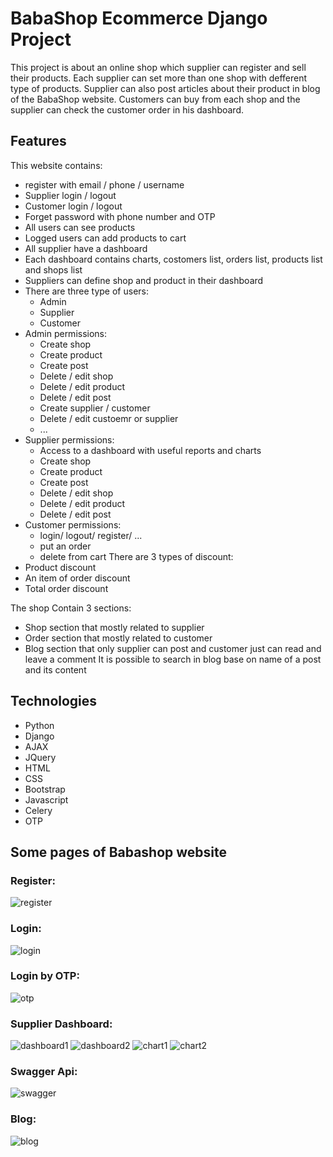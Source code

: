 # BabaShop Ecommerce Django Project
This project is about an online shop which supplier can register and sell their products. Each supplier can set more than one shop with defferent type of products. Supplier can also post articles about their product in blog of the BabaShop website.
Customers can buy from each shop and the supplier can check the customer order in his dashboard.

## Features
This website contains:
* register with email / phone / username
* Supplier login / logout 
* Customer login / logout
* Forget password with phone number and OTP
* All users can see products
* Logged users can add products to cart
* All supplier have a dashboard
* Each dashboard contains charts, costomers list, orders list, products list and shops list
* Suppliers can define shop and product in their dashboard
* There are three type of users:
    * Admin
    * Supplier
    * Customer
* Admin permissions:
    * Create shop
    * Create product
    * Create post
    * Delete / edit shop
    * Delete / edit product
    * Delete / edit post
    * Create supplier / customer
    * Delete / edit custoemr or supplier
    * ...
* Supplier permissions:
    * Access to a dashboard with useful reports and charts
    * Create shop
    * Create product
    * Create post
    * Delete / edit shop
    * Delete / edit product
    * Delete / edit post
* Customer permissions:
    * login/ logout/ register/ ...
    * put an order
    * delete from cart
There are 3 types of discount:
* Product discount
* An item of order discount
* Total order discount

The shop Contain 3 sections:
* Shop section that mostly related to supplier
* Order section that mostly related to customer
* Blog section that only supplier can post and customer just can read and leave a comment
It is possible to search in blog base on name of a post and its content

## Technologies
 * Python
 * Django
 * AJAX
 * JQuery
 * HTML
 * CSS
 * Bootstrap
 * Javascript
 * Celery
 * OTP


## Some pages of Babashop website

### Register:
![register](https://user-images.githubusercontent.com/90003763/157060447-43cee7f4-fbd6-4040-b686-1a17159c1d83.png)

### Login:
![login](https://user-images.githubusercontent.com/90003763/157060111-f6d42a30-e4ed-4a2d-ba74-5f598cca21fb.png)

### Login by OTP:
![otp](https://user-images.githubusercontent.com/90003763/157062021-5612218d-8eae-436a-a092-c7df8ffc14de.png)

### Supplier Dashboard:
![dashboard1](https://user-images.githubusercontent.com/90003763/157065139-d75505ee-272b-48c8-ae5e-e35a2b38cbc7.png)
![dashboard2](https://user-images.githubusercontent.com/90003763/157067149-06683844-ecf9-4b50-b2f5-408e1a6063ec.png)
![chart1](https://user-images.githubusercontent.com/90003763/157067143-af179ede-dc1f-4970-bb0d-76d726596d5a.png)
![chart2](https://user-images.githubusercontent.com/90003763/157069332-19d81ffe-bb12-4204-b25f-030288f0b613.png)

### Swagger Api:
![swagger](https://user-images.githubusercontent.com/90003763/157058762-dc1f3ce6-6b18-4f15-a8a4-751ccbe31ddb.png)

### Blog:
![blog](https://user-images.githubusercontent.com/90003763/157055213-d1e18597-a37e-4fc0-b8b8-9dc214b982a3.png)
